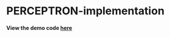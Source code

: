 # PERCEPTRON-implementation

#### View the demo code [here](https://nbviewer.org/github/c17hawke/PERCEPTRON-implementation/blob/main/Perceptron.ipynb)
